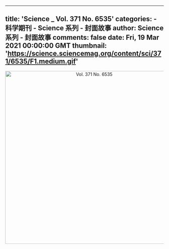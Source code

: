 
---
title: 'Science _ Vol. 371 No. 6535'
categories: 
    - 科学期刊
    - Science 系列 - 封面故事
author: Science 系列 - 封面故事
comments: false
date: Fri, 19 Mar 2021 00:00:00 GMT
thumbnail: 'https://science.sciencemag.org/content/sci/371/6535/F1.medium.gif'
---

<div>   
<div align="center"><img src="https://science.sciencemag.org/content/sci/371/6535/F1.medium.gif" alt="Vol. 371 No. 6535" width="550" height="auto" referrerpolicy="no-referrer"></div>  
</div>
            